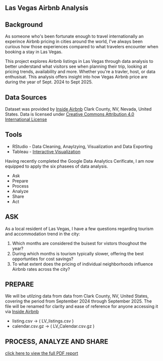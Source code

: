 ## Las Vegas Airbnb Analysis

## Background
As someone who's been fortunate enough to travel internationally an experince Airbnb pricing in cities around the world, I've always been curious how those experiences compared to what travelers encounter when booking a stay in Las Vegas. 

This project explores Airbnb listings in Las Vegas through data analysis to better understand what visitors see when planning their trip, looking at pricing trends, availability and more. Whether you're a travler, host, or data enthusisat. This analysis offers insight into how Vegas Airbnb price are during the year of Sept. 2024 to Sept 2025.

## Data Sources
Dataset was provided by [Inside Airbnb](https://insideairbnb.com/get-the-data/) Clark County, NV, Nevada, United States. Data is licensed under [Creative Commons Attribution 4.0 International License](https://creativecommons.org/licenses/by/4.0/)

## Tools
- RStudio - Data Cleaning, Anaylzying, Visualization and Data Exporting
- Tableau - [Interactive Visualization](https://public.tableau.com/app/profile/marcos.paredes/viz/Tableau_LV_Airbnb_Analysis/Sheet1?publish=yes&showOnboarding=true)




Having recently completed the Google Data Analytics Cerificate, I am now equipped to apply the six phasees of data analysis.
  - Ask
  - Prepare
  - Process
  - Analyze
  - Share
  - Act


## ASK
As a local resident of Las Vegas, I have a few questions regarding tourism and accommodation trend in the city:

1. Which months are considered the buisest for vistors thoughout the year?
2. During which months is tourism typically slower, offering the best opportunties for cost savings?
3. To what extent does the pricing of individual neighborhoods influence Airbnb rates across the city?


## PREPARE

We will be utilzing data from data from Clark County, NV, United States, covering the period from September 2024 through September 2025. The file will be renamed for clarity and ease of reference for anyone accessing it via [Inside Airbnb](https://insideairbnb.com/get-the-data/)

- listing.csv     -> ( LV_listings.csv )
- calendar.csv.gz -> ( LV_Calendar.csv.gz )


## PROCESS, ANALYZE AND SHARE
[click here to view the full PDF report](https://github.com/Yeska702/LV_Airbnb_Analysis/blob/main/Las%20Vegas%20Airbnb%20Data%20Analysis%20final%20Version.pdf)



